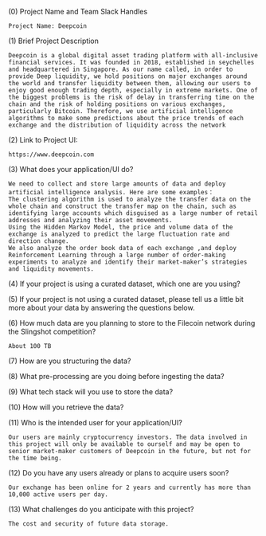 (0) Project Name and Team Slack Handles

	Project Name: Deepcoin
	
(1) Brief Project Description

    Deepcoin is a global digital asset trading platform with all-inclusive financial services. It was founded in 2018, established in seychelles and headquartered in Singapore. As our name called, in order to provide Deep liquidity, we hold positions on major exchanges around the world and transfer liquidity between them, allowing our users to enjoy good enough trading depth, especially in extreme markets. One of the biggest problems is the risk of delay in transferring time on the chain and the risk of holding positions on various exchanges, particularly Bitcoin. Therefore, we use artificial intelligence algorithms to make some predictions about the price trends of each exchange and the distribution of liquidity across the network

(2) Link to Project UI:

    https://www.deepcoin.com 
	
(3) What does your application/UI do?

	We need to collect and store large amounts of data and deploy artificial intelligence analysis. Here are some examples：
	The clustering algorithm is used to analyze the transfer data on the whole chain and construct the transfer map on the chain, such as identifying large accounts which disguised as a large number of retail addresses and analyzing their asset movements. 
	Using the Hidden Markov Model, the price and volume data of the exchange is analyzed to predict the large fluctuation rate and direction change. 
	We also analyze the order book data of each exchange ,and deploy  Reinforcement Learning through a large number of order-making experiments to analyze and identify their market-maker’s strategies and liquidity movements.

(4) If your project is using a curated dataset, which one are you using?


(5) If your project is not using a curated dataset, please tell us a little bit more about your data by answering the questions below.


(6) How much data are you planning to store to the Filecoin network during the Slingshot competition?

    About 100 TB
	
(7) How are you structuring the data?

(8) What pre-processing are you doing before ingesting the data?

(9) What tech stack will you use to store the data?

(10) How will you retrieve the data?

(11) Who is the intended user for your application/UI?

	Our users are mainly cryptocurrency investors. The data involved in this project will only be available to ourself and may be open to senior market-maker customers of Deepcoin in the future, but not for the time being.

(12) Do you have any users already or plans to acquire users soon?

	Our exchange has been online for 2 years and currently has more than 10,000 active users per day.

(13) What challenges do you anticipate with this project?

	The cost and security of future data storage.